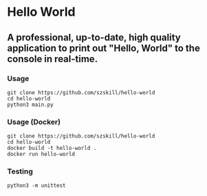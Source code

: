 # Hello World
## A professional, up-to-date, high quality application to print out "Hello, World" to the console in real-time.

### Usage
```shell
git clone https://github.com/szskill/hello-world
cd hello-world
python3 main.py
```

### Usage (Docker)
```shell
git clone https://github.com/szskill/hello-world
cd hello-world
docker build -t hello-world .
docker run hello-world
```

### Testing
```
python3 -m unittest
```
